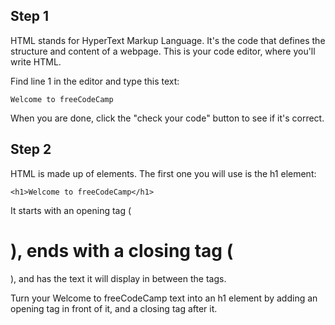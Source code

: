 ## Step 1 

HTML stands for HyperText Markup Language. It's the code that defines the structure and content of a webpage. This is your code editor, where you'll write HTML.

Find line 1 in the editor and type this text:

```
Welcome to freeCodeCamp
```

When you are done, click the "check your code" button to see if it's correct.

## Step 2

HTML is made up of elements. The first one you will use is the h1 element:

```
<h1>Welcome to freeCodeCamp</h1>
```

It starts with an opening tag (<h1>), ends with a closing tag (</h1>), and has the text it will display in between the tags.

Turn your Welcome to freeCodeCamp text into an h1 element by adding an opening tag in front of it, and a closing tag after it.